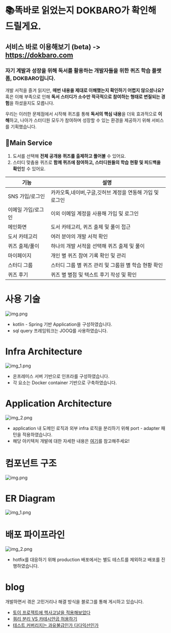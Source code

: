 # 📚똑바로 읽었는지 DOKBARO가 확인해 드릴게요.

서비스 바로 이용해보기 (beta) -> https://dokbaro.com
---

### 자기 계발과 성장을 위해 독서를 활용하는 **개발자들을 위한 퀴즈 학습 플랫폼, DOKBARO**입니다.

개발 서적을 즐겨 읽지만, **매번 내용을 제대로 이해했는지 확인하기 어렵지 않으셨나요?** 혹은 이해 부족으로 인해 **독서 스터디가 소수만 적극적으로 참여하는 형태로 변질되는 경험**을 하셨을지도 모릅니다.

우리는 이러한 문제점에서 시작해 퀴즈를 통해 **독서의 핵심 내용**을 더욱 효과적으로 **이해**하고, 나아가 스터디원 모두가 참여하며 성장할 수 있는 환경을 제공하기 위해 서비스를 기획했습니다.

## 📕Main Service

1. 도서를 선택해 **전체 공개용 퀴즈를 출제하고 풀어볼** 수 있어요.
2. 스터디 맞춤용 퀴즈로 **함께 퀴즈에 참여하고, 스터디원들의 학습 현황 및 피드백을 확인**할 수 있어요.
  
 | **기능** | **설명** |
   | --- | --- |
   | SNS 가입/로그인 | 카카오톡,네이버,구글,깃허브 계정을 연동해 가입 및 로그인 |
   | 이메일 가입/로그인 | 이외 이메일 계정을 사용해 가입 및 로그인 |
   | 메인화면 | 도서 카테고리, 퀴즈 출제 및 풀이 접근 |
   | 도서 카테고리 | 여러 분야의 개발 서적 확인 |
   | 퀴즈 출제/풀이 | 하나의 개발 서적을 선택해 퀴즈 출제 및 풀이 |
   | 마이페이지 | 개인 별 퀴즈 참여 기록 확인 및 관리 |
   | 스터디 그룹 | 스터디 그룹 별 퀴즈 관리 및 그룹원 별 학습 현황 확인 |
   | 퀴즈 후기 | 퀴즈 별 별점 및 텍스트 후기 작성 및 확인 |

# 사용 기술
![img.png](src/docs/readme/image/skills.png)
- kotlin - Spring 기반 Application을 구성하였습니다.
- sql query 프레임워크는 JOOQ를 사용하였습니다.

# Infra Architecture
![img_1.png](src/docs/readme/image/infra_arc.png)

- 온프레미스 서버 기반으로 인프라를 구성하였습니다.
- 각 요소는 Docker container 기반으로 구축하였습니다.

# Application Architecture
![img_2.png](src/docs/readme/image/application_arc.png)
- application 내 도메인 로직과 외부 infra 로직을 분리하기 위해 port - adapter 패턴을 적용하였습니다.
- 해당 아키텍처 개발에 대한 자세한 내용은 [여기](https://velog.io/@hyeonjunpark/토이프로젝트에-헥사고날을-적용해보았다)를 참고해주세요!

# 컴포넌트 구조
![img.png](src/docs/readme/image/component.png)

# ER Diagram
![img_1.png](src/docs/readme/image/erd.png)

# 배포 파이프라인
![img_2.png](src/docs/readme/image/cicd.png)
- hotfix를 대응하기 위해 production 배포에서는 별도 테스트를 제외하고 배포를 진행하였습니다.
# blog
개발하면서 겪은 고민거리나 해결 방식을 블로그를 통해 게시하고 있습니다.

- [토이 프로젝트에 헥사고날을 적용해보았다](https://velog.io/@hyeonjunpark/토이프로젝트에-헥사고날을-적용해보았다)  
- [쿼리 분리 VS 카테시안곱 허용하기](https://velog.io/@hyeonjunpark/쿼리-분리-VS-카테시안-곱-허용하기)
- [테스트 커버리지는 과유불급인가 다다익선인가](https://velog.io/@hyeonjunpark/테스트-커버리지는-과유불급過猶不及인가-다다익선多多益善인가)
